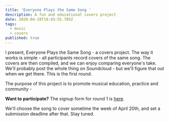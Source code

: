 ```yaml
---
title: 'Everyone Plays the Same Song '
description: A fun and educational covers project
date: 2020-04-18T19:43:55.705Z
tags:
  - music
  - covers
published: true
---
```

I present, Everyone Plays the Same Song - a covers project. The way it works is simple - all participants record covers of the same song. The covers are then compiled, and we can enjoy comparing everyone's take. We'll probably post the whole thing on Soundcloud - but we'll figure that out when we get there. This is the first round. 

The purpose of this project is to promote musical education, practice and community - 

**Want to participate?** The signup form for round 1 is [here](https://forms.gle/6pskg66GqMg4yv7X9). 

We'll choose the song to cover sometime the week of April 20th, and set a submission deadline after that. Stay tuned.